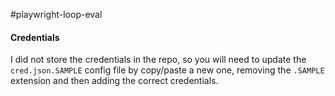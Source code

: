 #playwright-loop-eval

#### Credentials
I did not store the credentials in the repo, so you will need to update the `cred.json.SAMPLE` 
config file by copy/paste a new one, removing the `.SAMPLE` extension and then 
adding the correct credentials.
